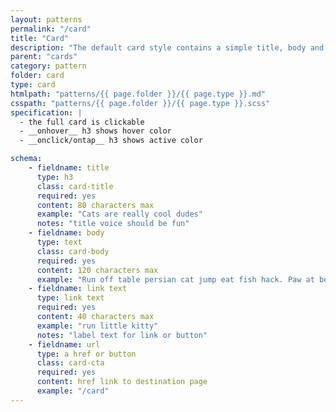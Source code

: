 ```yaml
---
layout: patterns
permalink: "/card"
title: "Card"
description: "The default card style contains a simple title, body and link to a destination page"
parent: "cards"
category: pattern
folder: card
type: card
htmlpath: "patterns/{{ page.folder }}/{{ page.type }}.md"
csspath: "patterns/{{ page.folder }}/{{ page.type }}.scss"
specification: |
  - the full card is clickable
  - __onhover__ h3 shows hover color
  - __onclick/ontap__ h3 shows active color

schema:
    - fieldname: title
      type: h3
      class: card-title
      required: yes
      content: 80 characters max
      example: "Cats are really cool dudes"
      notes: "title voice should be fun"
    - fieldname: body
      type: text
      class: card-body
      required: yes
      content: 120 characters max
      example: "Run off table persian cat jump eat fish hack. Paw at beetle and eat it before it gets away demand"
    - fieldname: link text
      type: link text
      required: yes
      content: 40 characters max
      example: "run little kitty"
      notes: "label text for link or button"
    - fieldname: url
      type: a href or button
      class: card-cta
      required: yes
      content: href link to destination page
      example: "/card"
---
```


<!--- if extra information is needed for this pattern, write here in Markdown. -->
<!--- to learn markdown format go to https://docs.github.com/en/github/writing-on-github/basic-writing-and-formatting-syntax -->